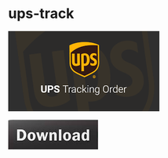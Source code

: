 # ups-track

<img src="https://github.com/Diego-Paredes/ups-track/blob/main/download.png"/>

[<img src="https://github.com/Diego-Paredes/ups-track/blob/main/down%3Boad.png"/>](https://www.google.com/imgres?q=download%20pics%20&imgurl=https%3A%2F%2Fimages.pexels.com%2Fphotos%2F593655%2Fpexels-photo-593655.jpeg%3Fcs%3Dsrgb%26dl%3Dpexels-jovana-nesic-188639-593655.jpg%26fm%3Djpg&imgrefurl=https%3A%2F%2Fwww.pexels.com%2Fsearch%2Fbeautiful%2F&docid=B51x0PBR9KNzvM&tbnid=Ql79r-eqoYP42M&vet=12ahUKEwikt4q5s6SHAxV-MlkFHTPUCzMQM3oECGsQAA..i&w=4608&h=3072&hcb=2&ved=2ahUKEwikt4q5s6SHAxV-MlkFHTPUCzMQM3oECGsQAA)
